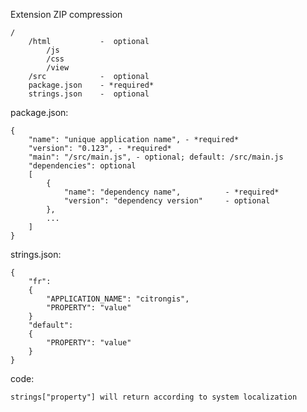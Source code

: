 Extension ZIP compression

    /
        /html           -  optional
            /js
            /css
            /view
        /src            -  optional
        package.json    - *required*
        strings.json    -  optional


package.json:
```
{
    "name": "unique application name", - *required*
    "version": "0.123", - *required*
    "main": "/src/main.js", - optional; default: /src/main.js
    "dependencies": optional
    [
        {
            "name": "dependency name",          - *required*
            "version": "dependency version"     - optional
        },
        ...
    ]
}
```

strings.json:
```
{
    "fr":
    {
        "APPLICATION_NAME": "citrongis",
        "PROPERTY": "value"
    }
    "default":
    {
        "PROPERTY": "value"
    }
}
```

code:

    strings["property"] will return according to system localization